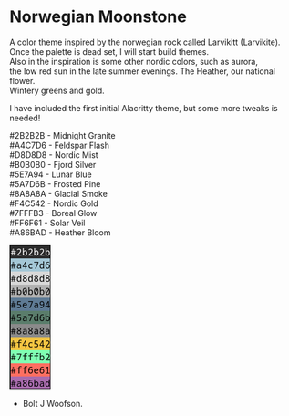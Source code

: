 # Norwegian Moonstone

A color theme inspired by the norwegian rock called Larvikitt (Larvikite).  
Once the palette is dead set, I will start build themes.  
Also in the inspiration is some other nordic colors, such as aurora,  
the low red sun in the late summer evenings. The Heather, our national flower.  
Wintery greens and gold.

I have included the first initial Alacritty theme, but some more tweaks is needed!


#2B2B2B - Midnight Granite  
#A4C7D6 - Feldspar Flash  
#D8D8D8 - Nordic Mist  
#B0B0B0 - Fjord Silver  
#5E7A94 - Lunar Blue  
#5A7D6B - Frosted Pine  
#8A8A8A - Glacial Smoke  
#F4C542 - Nordic Gold  
#7FFFB3 - Boreal Glow  
#FF6F61 - Solar Veil  
#A86BAD - Heather Bloom    

![Showcase Palette](./assets/theme_showcase_4.png "Nordic Moonstone")

- Bolt J Woofson.
